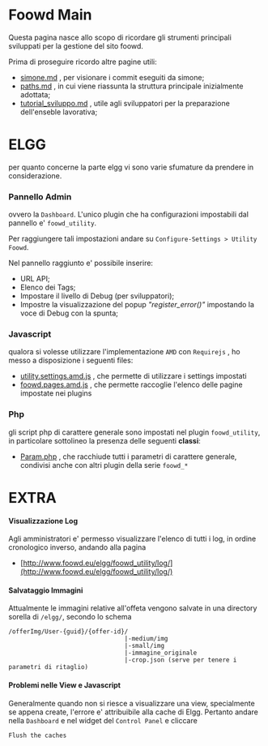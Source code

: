 Foowd Main
==========

Questa pagina nasce allo scopo di ricordare gli strumenti principali sviluppati per la gestione del sito foowd.


Prima di proseguire ricordo altre pagine utili:

- [simone.md](simone.md) , per visionare i commit eseguiti da simone;
- [paths.md](paths.md) , in cui viene riassunta la struttura principale inizialmente adottata;
- [tutorial_sviluppo.md](tutorial_sviluppo.md) , utile agli sviluppatori per la preparazione dell'enseble lavorativa;




ELGG
=====

per quanto concerne la parte elgg vi sono varie sfumature da prendere in considerazione.



### Pannello Admin

ovvero la `Dashboard`. L'unico plugin che ha configurazioni impostabili dal pannello e' `foowd_utility`.

Per raggiungere tali impostazioni andare su `Configure-Settings > Utility Foowd`.

Nel pannello raggiunto e' possibile inserire:
- URL API;
- Elenco dei Tags;
- Impostare il livello di Debug (per sviluppatori);
- Impostre la visualizzazione del popup *"register_error()"* impostando la voce di Debug con la spunta;



### Javascript

qualora si volesse utilizzare l'implementazione `AMD` con `Requirejs` , ho messo a disposizione i seguenti files:

- [utility.settings.amd.js](../mod_elgg/foowd_utility/js/utility.settings.amd.js) , che permette di utilizzare i settings impostati 
- [foowd.pages.amd.js](../mod_elgg/foowd_utility/js/foowd.pages.amd.js) , che permette raccoglie l'elenco delle pagine impostate nei plugins



### Php

gli script php di carattere generale sono impostati nel plugin `foowd_utility`, in particolare sottolineo la presenza delle seguenti **classi**:

- [Param.php](../mod_elgg/foowd_utility/classes/Uoowd/Param.php) , che racchiude tutti i parametri di carattere generale, condivisi anche con altri plugin della serie `foowd_*`





EXTRA
======


#### Visualizzazione Log

Agli amministratori e' permesso visualizzare l'elenco di tutti i log, in ordine cronologico inverso, andando alla pagina

- [http://www.foowd.eu/elgg/foowd_utility/log/](http://www.foowd.eu/elgg/foowd_utility/log/)


#### Salvataggio Immagini

Attualmente le immagini relative all'offeta vengono salvate in una directory sorella di `/elgg/`, secondo lo schema

````
/offerImg/User-{guid}/{offer-id}/
                                |-medium/img
                                |-small/img
                                |-immagine_originale
                                |-crop.json (serve per tenere i parametri di ritaglio)
````



#### Problemi nelle View e Javascript

Generalmente quando non si riesce a visualizzare una view, specialmente se appena create, l'errore e' attribuibile alla cache di Elgg.
Pertanto andare nella `Dashboard` e nel widget del `Control Panel` e cliccare 

    Flush the caches


